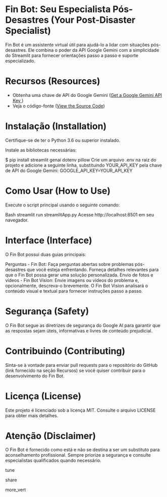 # Fin Bot: Seu Especialista Pós-Desastres (Your Post-Disaster Specialist)

Fin Bot é um assistente virtual útil para ajudá-lo a lidar com situações pós-desastres. Ele combina o poder da API Google Gemini com a simplicidade do Streamlit para fornecer orientações passo a passo e suporte especializado.

# Recursos (Resources)
<ul>
  <li>Obtenha uma chave de API do Google Gemini (<a href="https://ai.google.dev/">Get a Google Gemini API Key </a>) </li>
  <li>Veja o código-fonte (<a href="https://github.com/lg-pereira/FixBot/streamliApp.py">View the Source Code</a>) </li>
</ul>

# Instalação (Installation)

Certifique-se de ter o Python 3.6 ou superior instalado.

Instale as bibliotecas necessárias:

$ pip install streamlit genai dotenv pillow
Crie um arquivo .env na raiz do projeto e adicione a seguinte linha, substituindo YOUR_API_KEY pela chave de API do Google Gemini:
GOOGLE_API_KEY=YOUR_API_KEY

# Como Usar (How to Use)

Execute o script principal usando o seguinte comando:

Bash
streamlit run streamlitApp.py
Acesse http://localhost:8501 em seu navegador.

# Interface (Interface)

O Fin Bot possui duas guias principais:

Perguntas - Fin Bot: Faça perguntas abertas sobre problemas pós-desastres que você esteja enfrentando. Forneça detalhes relevantes para que o Fin Bot possa gerar uma solução personalizada.
Envio de fotos e vídeos - Fin Bot Vision: Envie imagens ou vídeos do problema e, opcionalmente, descreva-o brevemente. O Fin Bot Vision analisará o conteúdo visual e textual para fornecer instruções passo a passo.
# Segurança (Safety)

O Fin Bot segue as diretrizes de segurança do Google AI para garantir que as respostas sejam úteis, informativas e livres de conteúdo prejudicial.

# Contribuindo (Contributing)

Sinta-se à vontade para enviar pull requests para o repositório do GitHub (link fornecido na seção Recursos) se você quiser contribuir para o desenvolvimento do Fin Bot.

# Licença (License)

Este projeto é licenciado sob a licença MIT. Consulte o arquivo LICENSE para obter mais detalhes.

# Atenção (Disclaimer)

O Fin Bot é fornecido como está e não se destina a ser um substituto para aconselhamento profissional. Sempre priorize a segurança e consulte especialistas qualificados quando necessário.




tune

share


more_vert
